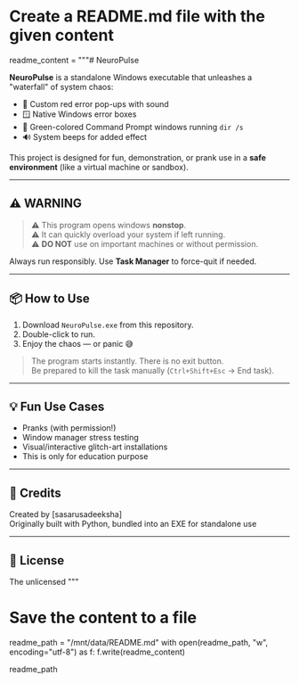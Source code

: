 # Create a README.md file with the given content

readme_content = """# NeuroPulse

**NeuroPulse** is a standalone Windows executable that unleashes a "waterfall" of system chaos:

- 🔴 Custom red error pop-ups with sound
- 🪟 Native Windows error boxes
- 💚 Green-colored Command Prompt windows running `dir /s`
- 🔊 System beeps for added effect

This project is designed for fun, demonstration, or prank use in a **safe environment** (like a virtual machine or sandbox).

---

## ⚠️ WARNING

> ⚠️ This program opens windows **nonstop**.  
> ⚠️ It can quickly overload your system if left running.  
> ⚠️ **DO NOT** use on important machines or without permission.

Always run responsibly. Use **Task Manager** to force-quit if needed.

---

## 📦 How to Use

1. Download `NeuroPulse.exe` from this repository.
2. Double-click to run.
3. Enjoy the chaos — or panic 😅

> The program starts instantly. There is no exit button.  
> Be prepared to kill the task manually (`Ctrl+Shift+Esc` → End task).

---

## 💡 Fun Use Cases

- Pranks (with permission!)
- Window manager stress testing
- Visual/interactive glitch-art installations
- This is only for education purpose
---

## 🧠 Credits

Created by [sasarusadeeksha]  
Originally built with Python, bundled into an EXE for standalone use

---

## 📄 License

 The unlicensed
"""

# Save the content to a file
readme_path = "/mnt/data/README.md"
with open(readme_path, "w", encoding="utf-8") as f:
    f.write(readme_content)

readme_path
